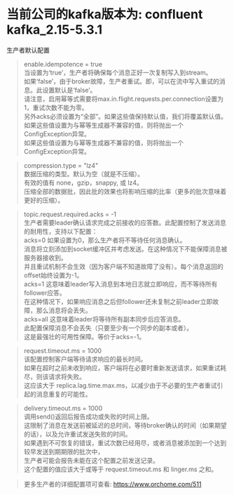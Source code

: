当前公司的kafka版本为: confluent  kafka_2.15-5.3.1
==============================================

生产者默认配置  
>   enable.idempotence = true  
>   当设置为‘true’，生产者将确保每个消息正好一次复制写入到stream。  
    如果‘false’，由于broker故障，生产者重试。即，可以在流中写入重试的消息。此设置默认是‘false’。  
    请注意，启用幂等式需要将max.in.flight.requests.per.connection设置为1，重试次数不能为零。  
    另外acks必须设置为“全部”。如果这些值保持默认值，我们将覆盖默认值。  
    如果这些值设置为与幂等生成器不兼容的值，则将抛出一个ConfigException异常。  
    如果这些值设置为与幂等生成器不兼容的值，则将抛出一个ConfigException异常。  
    
>   compression.type = "lz4"  
    数据压缩的类型。默认为空（就是不压缩）。  
    有效的值有 none，gzip，snappy, 或 lz4。  
    压缩全部的数据批，因此批的效果也将影响压缩的比率（更多的批次意味着更好的压缩）。  
    
>   topic.request.required.acks = -1  
>   生产者需要leader确认请求完成之前接收的应答数。此配置控制了发送消息的耐用性，支持以下配置：  
     acks=0 如果设置为0，那么生产者将不等待任何消息确认。  
         消息将立刻添加到socket缓冲区并考虑发送。在这种情况下不能保障消息被服务器接收到。  
         并且重试机制不会生效（因为客户端不知道故障了没有）。每个消息返回的offset始终设置为-1。  
     acks=1 这意味着leader写入消息到本地日志就立即响应，而不等待所有follower应答。  
         在这种情况下，如果响应消息之后但follower还未复制之前leader立即故障，那么消息将会丢失。  
     acks=all 这意味着leader将等待所有副本同步后应答消息。  
         此配置保障消息不会丢失（只要至少有一个同步的副本或者）。  
         这是最强壮的可用性保障。等价于acks=-1。  

>   request.timeout.ms = 1000  
>   该配置控制客户端等待请求响应的最长时间。  
    如果在超时之前未收到响应，客户端将在必要时重新发送请求，如果重试耗尽，则该请求将失败。  
    这应该大于 replica.lag.time.max.ms，以减少由于不必要的生产者重试引起的消息重复的可能性。  

>   delivery.timeout.ms = 1000  
>   调用send()返回后报告成功或失败的时间上限。  
    这限制了消息在发送前被延迟的总时间，等待broker确认的时间（如果期望的话），以及允许重试发送失败的时间。  
    如果遇到不可恢复的错误，重试次数已经用尽，或者消息被添加到一个达到较早发送到期期限的批次中，  
    生产者可能会报告未能在这个配置之前发送记录。  
    这个配置的值应该大于或等于 request.timeout.ms 和 linger.ms 之和。  
	
>   更多生产者的详细配置项可查看: https://www.orchome.com/511  